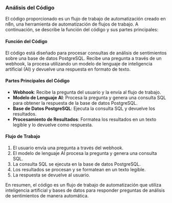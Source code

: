 ### Análisis del Código
El código proporcionado es un flujo de trabajo de automatización creado en n8n, una herramienta de automatización de flujos de trabajo. A continuación, se describe la función del código y sus partes principales:

#### Función del Código
El código está diseñado para procesar consultas de análisis de sentimientos sobre una base de datos PostgreSQL. Recibe una pregunta a través de un webhook, la procesa utilizando un modelo de lenguaje de inteligencia artificial (AI) y devuelve una respuesta en formato de texto.

#### Partes Principales del Código
* **Webhook**: Recibe la pregunta del usuario y la envía al flujo de trabajo.
* **Modelo de Lenguaje AI**: Procesa la pregunta y genera una consulta SQL para obtener la respuesta de la base de datos PostgreSQL.
* **Base de Datos PostgreSQL**: Ejecuta la consulta SQL y devuelve los resultados.
* **Procesamiento de Resultados**: Formatea los resultados en un texto legible y lo devuelve como respuesta.

#### Flujo de Trabajo
1. El usuario envía una pregunta a través del webhook.
2. El modelo de lenguaje AI procesa la pregunta y genera una consulta SQL.
3. La consulta SQL se ejecuta en la base de datos PostgreSQL.
4. Los resultados se procesan y se formatean en un texto legible.
5. La respuesta se devuelve al usuario.

En resumen, el código es un flujo de trabajo de automatización que utiliza inteligencia artificial y bases de datos para responder preguntas de análisis de sentimientos de manera automática.